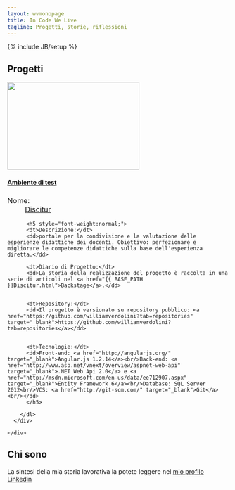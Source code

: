 ```yaml
---
layout: wvmonopage
title: In Code We Live
tagline: Progetti, storie, riflessioni
---
```

{% include JB/setup %}

## Progetti

<div class="row">
  <div class="panel panel-default">
    <div class="panel-body">
      <div class="col-sm-12 col-md-4 col-lg-4">
        <a href="http://williamverdolini.github.io/discitur/" target="_blank">
          <img src="{{ BASE_PATH }}/images/discitur/Project-Logo.png" class="img-rounded" style="width: 300px; height: 200px;"/>
        </a>
        <h4><a href="http://williamverdolini.github.io/discitur/" target="_blank">Ambiente di test</a></h4>      
      </div>
      <div class="col-sm-12 col-md-8 col-lg-8">
        <dl class="dl-horizontal">
          <h3 style="font-weight:normal;">
            <dt>Nome:</dt>
            <dd><a href="{{ BASE_PATH }}Discitur.html">Discitur</a></dd>
          </h3>      
          
          <h5 style="font-weight:normal;">
          <dt>Descrizione:</dt>
          <dd>portale per la condivisione e la valutazione delle esperienze didattiche dei docenti. Obiettivo: perfezionare e migliorare le competenze didattiche sulla base dell'esperienza diretta.</dd>

          <dt>Diario di Progetto:</dt>
          <dd>La storia della realizzazione del progetto è raccolta in una serie di articoli nel <a href="{{ BASE_PATH }}Discitur.html">Backstage</a>.</dd>


          <dt>Repository:</dt>
          <dd>Il progetto è versionato su repository pubblico: <a href="https://github.com/williamverdolini?tab=repositories" target="_blank">https://github.com/williamverdolini?tab=repositories</a></dd>


          <dt>Tecnologie:</dt>
          <dd>Front-end: <a href="http://angularjs.org/" target="_blank">Angular.js 1.2.14</a><br/>Back-end: <a href="http://www.asp.net/vnext/overview/aspnet-web-api" target="_blank">.NET Web Api 2.0</a> e <a href="http://msdn.microsoft.com/en-us/data/ee712907.aspx" target="_blank">Entity Framework 6</a><br/>Database: SQL Server 2012<br/>VCS: <a href="http://git-scm.com/" target="_blank">Git</a><br/></dd>
          </h5>      

        </dl>
      </div>
    
    </div>

  </div>


</div>

<!--
###[Discitur]({{ BASE_PATH }}Discitur.html)

Il progetto è versionato su repository pubblico: <a href="https://github.com/williamverdolini?tab=repositories" target="_blank">https://github.com/williamverdolini?tab=repositories</a>

-->
## Chi sono
La sintesi della mia storia lavorativa la potete leggere nel <a href="http://www.linkedin.com/in/williamverdolini" target="_blank">mio profilo Linkedin</a>

<!--   
## I Posts

Le mie riflessioni:

<ul class="posts">
  {% for post in site.posts %}
    <li><span>{{ post.date | date_to_string }}</span> &raquo; <a href="{{ BASE_PATH }}{{ post.url }}">{{ post.title }}</a></li>
  {% endfor %}
</ul>

-->